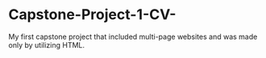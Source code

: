 # Capstone-Project-1-CV-
My first capstone project that included multi-page websites and was made only by utilizing HTML. 
